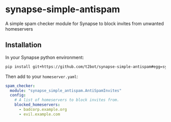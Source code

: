 # synapse-simple-antispam
A simple spam checker module for Synapse to block invites from unwanted homeservers


## Installation

In your Synapse python environment:
```bash
pip install git+https://github.com/t2bot/synapse-simple-antispam#egg=synapse-simple-antispam
```

Then add to your `homeserver.yaml`:
```yaml
spam_checker:
  module: "synapse_simple_antispam.AntiSpamInvites"
  config:
    # A list of homeservers to block invites from.
    blocked_homeservers:
      - badcorp.example.org
      - evil.example.com
```
